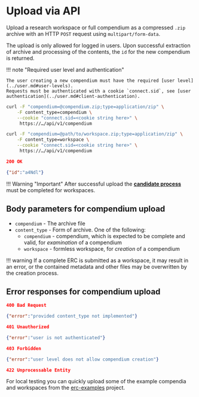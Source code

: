 # Upload via API

Upload a research workspace or full compendium as a compressed `.zip` archive with an HTTP `POST` request using `multipart/form-data`.

The upload is only allowed for logged in users.
Upon successful extraction of archive and processing of the contents, the `id` for the new compendium is returned.

!!! note "Required user level and authentication"

    The user creating a new compendium must have the required [user level](../user.md#user-levels).
    Requests must be authenticated with a cookie `connect.sid`, see [user authentication](../user.md#client-authentication).

```bash
curl -F "compendium=@compendium.zip;type=application/zip" \
    -F content_type=compendium \
    --cookie "connect.sid=<cookie string here>" \
     https://…/api/v1/compendium 
```

```bash
curl -F "compendium=@path/to/workspace.zip;type=application/zip" \
    -F content_type=workspace \
    --cookie "connect.sid=<cookie string here>" \
     https://…/api/v1/compendium 
```

```json
200 OK

{"id":"a4Ndl"}
```

!!! Warning "Important"
    After successful upload the **[candidate process](upload.md#candidate-process)** must be completed for workspaces.

## Body parameters for compendium upload

- `compendium` - The archive file
- `content_type` - Form of archive. One of the following:
    - `compendium` - compendium, which is expected to be complete and valid, for _examination_ of a compendium
    - `workspace` - formless workspace, for _creation_ of a compendium

!!! warning
    If a complete ERC is submitted as a workspace, it may result in an error, or the contained metadata and other files may be overwritten by the creation process.

## Error responses for compendium upload

```json
400 Bad Request

{"error":"provided content_type not implemented"}
```

```json
401 Unauthorized

{"error":"user is not authenticated"}
```

```json
403 Forbidden

{"error":"user level does not allow compendium creation"}
```

```json
422 Unprocessable Entity
```

For local testing you can quickly upload some of the example compendia and workspaces from the [erc-examples](https://github.com/o2r-project/erc-examples) project.
